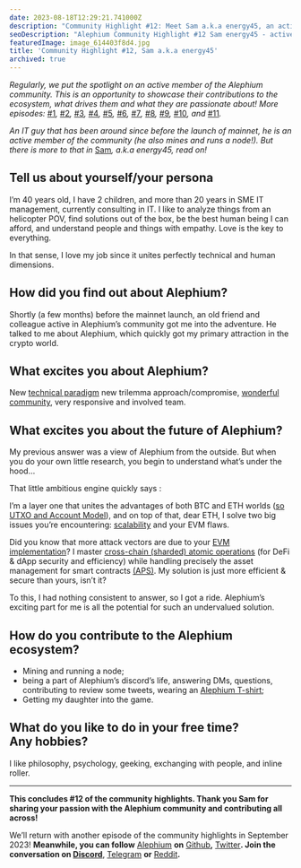 ```yaml
---
date: 2023-08-18T12:29:21.741000Z
description: "Community Highlight #12: Meet Sam a.k.a energy45, an active member of the Alephium community showcasing their contributions, passion, and dedication to the ecosystem."
seoDescription: "Alephium Community Highlight #12 Sam energy45 - active community member showcase. Contributions, passion, and dedication to blockchain ecosystem."
featuredImage: image_614403f8d4.jpg
title: 'Community Highlight #12, Sam a.k.a energy45'
archived: true
---
```


_Regularly, we put the spotlight on an active member of the Alephium community. This is an opportunity to showcase their contributions to the ecosystem, what drives them and what they are passionate about! More episodes:_ [#1](/news/post/community-highlight-wilhelm-k-llstr-m-aka-oracleuggla-81d3938c5692)_,_ [#2](/news/post/community-highlight-2-cgi-bin-c102cc106f19)_,_ [#3](/news/post/community-highlight-3-digdug-48a7ec868504)_,_ [#4](/news/post/community-highlight-4-montail-e24fd88882a0)_,_ [#5](/news/post/community-highlight-5-txn-71c4fd76ffe8)_,_ [#6](/news/post/community-highlight-6-waldi-zkit-beats-37af1f6df3b8)_,_ [#7](/news/post/community-highlight-7-oheka-13d8b4ae025e)_,_ [#8](/news/post/community-highlight-8-jorge-438510785041)_,_ [#9](/news/post/community-highlight-9-dzhemsh-a0a4a98a8489)_,_ [#10](/news/post/community-highlight-10-lx-aka-lix-fde724cf8d81)_, and_ [#11](/news/post/community-highlight-11-dr-jekyll-165ab9a51880)_._

_An IT guy that has been around since before the launch of mainnet, he is an active member of the community (he also mines and runs a node!). But there is more to that in_ [Sam](http://www.linkedin.com/in/samuelberclaz)_, a.k.a energy45, read on!_

## Tell us about yourself/your persona

I’m 40 years old, I have 2 children, and more than 20 years in SME IT management, currently consulting in IT. I like to analyze things from an helicopter POV, find solutions out of the box, be the best human being I can afford, and understand people and things with empathy. Love is the key to everything.

In that sense, I love my job since it unites perfectly technical and human dimensions.

## How did you find out about Alephium?

Shortly (a few months) before the mainnet launch, an old friend and colleague active in Alephium’s community got me into the adventure. He talked to me about Alephium, which quickly got my primary attraction in the crypto world.

## What excites you about Alephium?

New [technical paradigm](/) new trilemma approach/compromise, [wonderful community](/discord), very responsive and involved team.

## What excites you about the future of Alephium?

My previous answer was a view of Alephium from the outside. But when you do your own little research, you begin to understand what’s under the hood…

That little ambitious engine quickly says :

I’m a layer one that unites the advantages of both BTC and ETH worlds ([so UTXO and Account Model](/news/post/an-introduction-to-the-stateful-utxo-model-8de3b0f76749)), and on top of that, dear ETH, I solve two big issues you’re encountering: [scalability](/news/post/an-introduction-to-blockflow-alephium-s-sharding-algorithm-bbbf318c3402) and your EVM flaws.

Did you know that more attack vectors are due to your [EVM implementation](/news/post/meet-alphred-a-virtual-machine-like-no-others-85ce86540025)? I master [cross-chain (sharded) atomic operations](https://twitter.com/alephium/status/1668272076992413697) (for DeFi & dApp security and efficiency) while handling precisely the asset management for smart contracts [(APS)](/news/post/alephium-s-aps-eliminating-evm-token-approval-risks-5407e7e70a33). My solution is just more efficient & secure than yours, isn’t it?

To this, I had nothing consistent to answer, so I got a ride. Alephium’s exciting part for me is all the potential for such an undervalued solution.

## How do you contribute to the Alephium ecosystem?

- Mining and running a node;
- being a part of Alephium’s discord’s life, answering DMs, questions, contributing to review some tweets, wearing an [Alephium T-shirt](https://alephium.myspreadshop.ch/);
- Getting my daughter into the game.

## What do you like to do in your free time? Any hobbies?

I like philosophy, psychology, geeking, exchanging with people, and inline roller.

---

**This concludes \#12 of the community highlights. Thank you Sam for sharing your passion with the Alephium community and contributing all across!**

We’ll return with another episode of the community highlights in September 2023! **Meanwhile, you can follow** [Alephium](/) **on** [Github](https://github.com/alephium/)**,** [Twitter](https://twitter.com/alephium)**. Join the conversation on [Discord](/discord)**, [Telegram](https://t.me/alephiumgroup) **or** [Reddit](https://www.reddit.com/r/alephium)**.**
